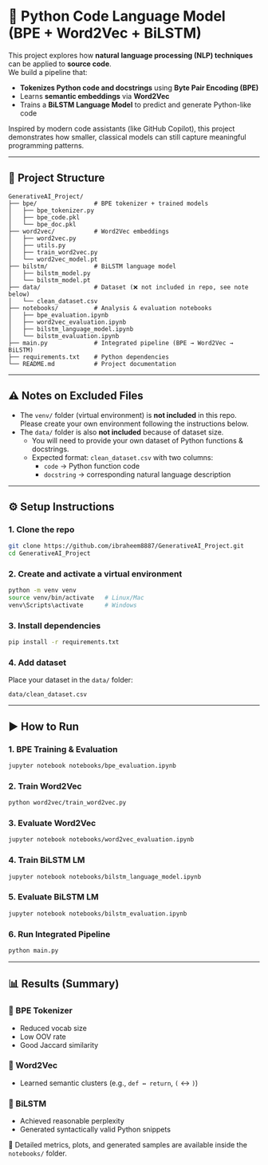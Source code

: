 # 🧠 Python Code Language Model (BPE + Word2Vec + BiLSTM)

This project explores how **natural language processing (NLP) techniques** can be applied to **source code**.  
We build a pipeline that:  
- **Tokenizes Python code and docstrings** using **Byte Pair Encoding (BPE)**  
- Learns **semantic embeddings** via **Word2Vec**  
- Trains a **BiLSTM Language Model** to predict and generate Python-like code  

Inspired by modern code assistants (like GitHub Copilot), this project demonstrates how smaller, classical models can still capture meaningful programming patterns.

---

## 📂 Project Structure

```
GenerativeAI_Project/
├── bpe/                # BPE tokenizer + trained models
│   ├── bpe_tokenizer.py
│   ├── bpe_code.pkl
│   └── bpe_doc.pkl
├── word2vec/           # Word2Vec embeddings
│   ├── word2vec.py
│   ├── utils.py
│   ├── train_word2vec.py
│   └── word2vec_model.pt
├── bilstm/             # BiLSTM language model
│   ├── bilstm_model.py
│   └── bilstm_model.pt
├── data/               # Dataset (❌ not included in repo, see note below)
│   └── clean_dataset.csv
├── notebooks/          # Analysis & evaluation notebooks
│   ├── bpe_evaluation.ipynb
│   ├── word2vec_evaluation.ipynb
│   ├── bilstm_language_model.ipynb
│   └── bilstm_evaluation.ipynb
├── main.py             # Integrated pipeline (BPE → Word2Vec → BiLSTM)
├── requirements.txt    # Python dependencies
└── README.md           # Project documentation
```

---

## ⚠️ Notes on Excluded Files

- The `venv/` folder (virtual environment) is **not included** in this repo. Please create your own environment following the instructions below.  
- The `data/` folder is also **not included** because of dataset size.  
  - You will need to provide your own dataset of Python functions & docstrings.  
  - Expected format: `clean_dataset.csv` with two columns:  
    - `code` → Python function code  
    - `docstring` → corresponding natural language description  

---

## ⚙️ Setup Instructions

### 1. Clone the repo
```bash
git clone https://github.com/ibraheem8887/GenerativeAI_Project.git
cd GenerativeAI_Project
```

### 2. Create and activate a virtual environment
```bash
python -m venv venv
source venv/bin/activate   # Linux/Mac
venv\Scripts\activate      # Windows
```

### 3. Install dependencies
```bash
pip install -r requirements.txt
```

### 4. Add dataset
Place your dataset in the `data/` folder:
```
data/clean_dataset.csv
```

---

## ▶️ How to Run

### 1. BPE Training & Evaluation
```bash
jupyter notebook notebooks/bpe_evaluation.ipynb
```

### 2. Train Word2Vec
```bash
python word2vec/train_word2vec.py
```

### 3. Evaluate Word2Vec
```bash
jupyter notebook notebooks/word2vec_evaluation.ipynb
```

### 4. Train BiLSTM LM
```bash
jupyter notebook notebooks/bilstm_language_model.ipynb
```

### 5. Evaluate BiLSTM LM
```bash
jupyter notebook notebooks/bilstm_evaluation.ipynb
```

### 6. Run Integrated Pipeline
```bash
python main.py
```

---

## 📊 Results (Summary)

### 🔹 BPE Tokenizer
- Reduced vocab size  
- Low OOV rate  
- Good Jaccard similarity  

### 🔹 Word2Vec
- Learned semantic clusters (e.g., `def ↔ return`, `(` ↔ `)`)  

### 🔹 BiLSTM
- Achieved reasonable perplexity  
- Generated syntactically valid Python snippets  

📌 Detailed metrics, plots, and generated samples are available inside the `notebooks/` folder.
